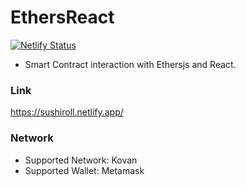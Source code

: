 # EthersReact

[![Netlify Status](https://api.netlify.com/api/v1/badges/6e619fcb-ba3e-4be3-9a28-cdbbe736430d/deploy-status)](https://app.netlify.com/sites/sushiroll/deploys)

- Smart Contract interaction with Ethersjs and React.

### Link

https://sushiroll.netlify.app/

### Network

- Supported Network: Kovan
- Supported Wallet: Metamask
